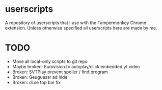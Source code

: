 # userscripts
A repository of userscripts that I use with the Tampermonkey Chrome extension. Unless otherwise specified all userscripts here are made by me.

# TODO
- Move all local-only scripts to git repo
- Maybe broken: Eurovision.tv autoplay/click embedded yt video
- Broken: SVTPlay prevent spoiler / find program
- Broken: Geuguessr ad hide
- Broken: di.se top bar fix